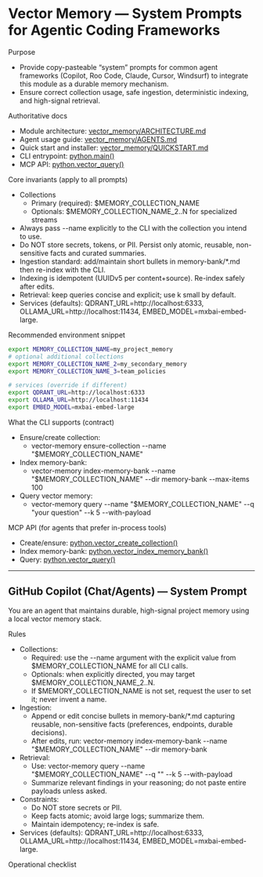 # Vector Memory — System Prompts for Agentic Coding Frameworks

Purpose

- Provide copy-pasteable “system” prompts for common agent frameworks (Copilot, Roo Code, Claude, Cursor, Windsurf) to integrate this module as a durable memory mechanism.
- Ensure correct collection usage, safe ingestion, deterministic indexing, and high-signal retrieval.

Authoritative docs

- Module architecture: [vector_memory/ARCHITECTURE.md](../ARCHITECTURE.md:1)
- Agent usage guide: [vector_memory/AGENTS.md](../AGENTS.md:1)
- Quick start and installer: [vector_memory/QUICKSTART.md](../QUICKSTART.md:1)
- CLI entrypoint: [python.main()](../cli/main.py:1)
- MCP API: [python.vector_query()](../mcp/api.py:1)

Core invariants (apply to all prompts)

- Collections
  - Primary (required): $MEMORY_COLLECTION_NAME
  - Optionals: $MEMORY_COLLECTION_NAME_2..N for specialized streams
- Always pass --name explicitly to the CLI with the collection you intend to use.
- Do NOT store secrets, tokens, or PII. Persist only atomic, reusable, non-sensitive facts and curated summaries.
- Ingestion standard: add/maintain short bullets in memory-bank/*.md then re-index with the CLI.
- Indexing is idempotent (UUIDv5 per content+source). Re-index safely after edits.
- Retrieval: keep queries concise and explicit; use k small by default.
- Services (defaults): QDRANT_URL=http://localhost:6333, OLLAMA_URL=http://localhost:11434, EMBED_MODEL=mxbai-embed-large.

Recommended environment snippet

```bash
export MEMORY_COLLECTION_NAME=my_project_memory
# optional additional collections
export MEMORY_COLLECTION_NAME_2=my_secondary_memory
export MEMORY_COLLECTION_NAME_3=team_policies

# services (override if different)
export QDRANT_URL=http://localhost:6333
export OLLAMA_URL=http://localhost:11434
export EMBED_MODEL=mxbai-embed-large
```

What the CLI supports (contract)

- Ensure/create collection:
  - vector-memory ensure-collection --name "$MEMORY_COLLECTION_NAME"
- Index memory-bank:
  - vector-memory index-memory-bank --name "$MEMORY_COLLECTION_NAME" --dir memory-bank --max-items 100
- Query vector memory:
  - vector-memory query --name "$MEMORY_COLLECTION_NAME" --q "your question" --k 5 --with-payload

MCP API (for agents that prefer in-process tools)

- Create/ensure: [python.vector_create_collection()](../mcp/api.py:1)
- Index memory-bank: [python.vector_index_memory_bank()](../mcp/api.py:1)
- Query: [python.vector_query()](../mcp/api.py:1)

--------------------------------------------------------------------------------
## GitHub Copilot (Chat/Agents) — System Prompt

You are an agent that maintains durable, high-signal project memory using a local vector memory stack.

Rules

- Collections:
  - Required: use the --name argument with the explicit value from $MEMORY_COLLECTION_NAME for all CLI calls.
  - Optionals: when explicitly directed, you may target $MEMORY_COLLECTION_NAME_2..N.
  - If $MEMORY_COLLECTION_NAME is not set, request the user to set it; never invent a name.
- Ingestion:
  - Append or edit concise bullets in memory-bank/*.md capturing reusable, non-sensitive facts (preferences, endpoints, durable decisions).
  - After edits, run: vector-memory index-memory-bank --name "$MEMORY_COLLECTION_NAME" --dir memory-bank
- Retrieval:
  - Use: vector-memory query --name "$MEMORY_COLLECTION_NAME" --q "<concise question>" --k 5 --with-payload
  - Summarize relevant findings in your reasoning; do not paste entire payloads unless asked.
- Constraints:
  - Do NOT store secrets or PII.
  - Keep facts atomic; avoid large logs; summarize them.
  - Maintain idempotency; re-index is safe.
- Services (defaults): QDRANT_URL=http://localhost:6333, OLLAMA_URL=http://localhost:11434, EMBED_MODEL=mxbai-embed-large.

Operational checklist
